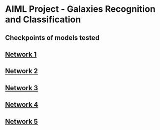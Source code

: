 ﻿# AIML Project - Galaxies Recognition and Classification

## Checkpoints of models tested

## [Network 1](checkpoints/net_3-conv_1-dense_1e-4LR/README.md)
## [Network 2](checkpoints/net_4-conv_1-dense_1e-4LR/README.md)
## [Network 3](checkpoints/net_4-conv_2-dense_1e-3LR/README.md)
## [Network 4](checkpoints/net_4-conv_3-dense_1e-3LR_adamax/README.md)
## [Network 5](checkpoints/net_5-conv_3-dense_1e-3LR_adamax/README.md)
